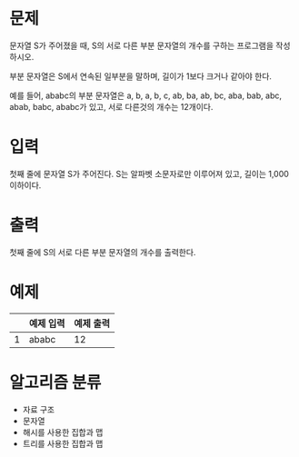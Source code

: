 # 문제
문자열 S가 주어졌을 때, S의 서로 다른 부분 문자열의 개수를 구하는 프로그램을 작성하시오.

부분 문자열은 S에서 연속된 일부분을 말하며, 길이가 1보다 크거나 같아야 한다.

예를 들어, ababc의 부분 문자열은 a, b, a, b, c, ab, ba, ab, bc, aba, bab, abc, abab, babc, ababc가 있고, 서로 다른것의 개수는 12개이다.

# 입력
첫째 줄에 문자열 S가 주어진다. S는 알파벳 소문자로만 이루어져 있고, 길이는 1,000 이하이다.

# 출력
첫째 줄에 S의 서로 다른 부분 문자열의 개수를 출력한다.

# 예제
||예제 입력|예제 출력|
|---|---|---|
|1|ababc|12|

# 알고리즘 분류
- 자료 구조
- 문자열
- 해시를 사용한 집합과 맵
- 트리를 사용한 집합과 맵
